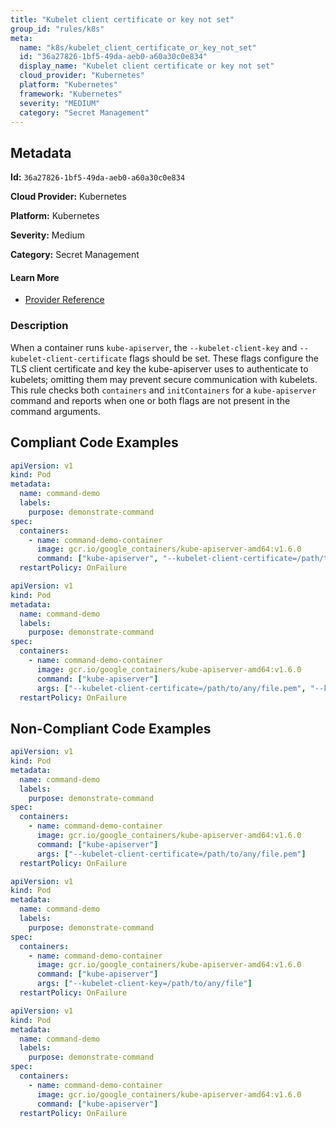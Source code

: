 ```yaml
---
title: "Kubelet client certificate or key not set"
group_id: "rules/k8s"
meta:
  name: "k8s/kubelet_client_certificate_or_key_not_set"
  id: "36a27826-1bf5-49da-aeb0-a60a30c0e834"
  display_name: "Kubelet client certificate or key not set"
  cloud_provider: "Kubernetes"
  platform: "Kubernetes"
  framework: "Kubernetes"
  severity: "MEDIUM"
  category: "Secret Management"
---
```

## Metadata

**Id:** `36a27826-1bf5-49da-aeb0-a60a30c0e834`

**Cloud Provider:** Kubernetes

**Platform:** Kubernetes

**Severity:** Medium

**Category:** Secret Management

#### Learn More

 - [Provider Reference](https://kubernetes.io/docs/reference/command-line-tools-reference/kube-apiserver/)

### Description

 When a container runs `kube-apiserver`, the `--kubelet-client-key` and `--kubelet-client-certificate` flags should be set. These flags configure the TLS client certificate and key the kube-apiserver uses to authenticate to kubelets; omitting them may prevent secure communication with kubelets. This rule checks both `containers` and `initContainers` for a `kube-apiserver` command and reports when one or both flags are not present in the command arguments.


## Compliant Code Examples
```yaml
apiVersion: v1
kind: Pod
metadata:
  name: command-demo
  labels:
    purpose: demonstrate-command
spec:
  containers:
    - name: command-demo-container
      image: gcr.io/google_containers/kube-apiserver-amd64:v1.6.0
      command: ["kube-apiserver", "--kubelet-client-certificate=/path/to/any/file.pem", "--kubelet-client-key=/path/to/any/file2.pem"]
  restartPolicy: OnFailure

```

```yaml
apiVersion: v1
kind: Pod
metadata:
  name: command-demo
  labels:
    purpose: demonstrate-command
spec:
  containers:
    - name: command-demo-container
      image: gcr.io/google_containers/kube-apiserver-amd64:v1.6.0
      command: ["kube-apiserver"]
      args: ["--kubelet-client-certificate=/path/to/any/file.pem", "--kubelet-client-key=/path/to/any/file2"]
  restartPolicy: OnFailure

```
## Non-Compliant Code Examples
```yaml
apiVersion: v1
kind: Pod
metadata:
  name: command-demo
  labels:
    purpose: demonstrate-command
spec:
  containers:
    - name: command-demo-container
      image: gcr.io/google_containers/kube-apiserver-amd64:v1.6.0
      command: ["kube-apiserver"]
      args: ["--kubelet-client-certificate=/path/to/any/file.pem"]
  restartPolicy: OnFailure

```

```yaml
apiVersion: v1
kind: Pod
metadata:
  name: command-demo
  labels:
    purpose: demonstrate-command
spec:
  containers:
    - name: command-demo-container
      image: gcr.io/google_containers/kube-apiserver-amd64:v1.6.0
      command: ["kube-apiserver"]
      args: ["--kubelet-client-key=/path/to/any/file"]
  restartPolicy: OnFailure

```

```yaml
apiVersion: v1
kind: Pod
metadata:
  name: command-demo
  labels:
    purpose: demonstrate-command
spec:
  containers:
    - name: command-demo-container
      image: gcr.io/google_containers/kube-apiserver-amd64:v1.6.0
      command: ["kube-apiserver"]
  restartPolicy: OnFailure

```